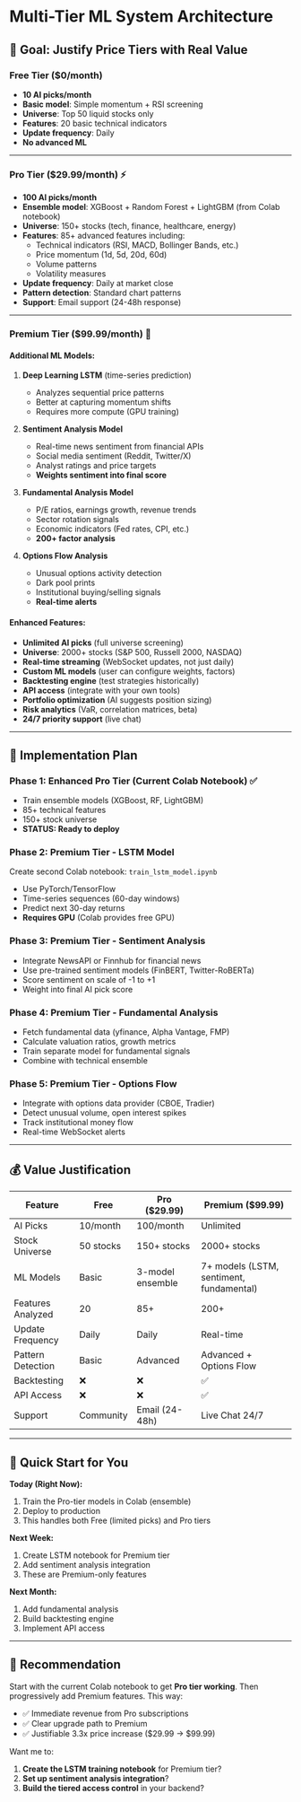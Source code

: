 # Multi-Tier ML System Architecture

## 🎯 Goal: Justify Price Tiers with Real Value

### Free Tier ($0/month)
- **10 AI picks/month**
- **Basic model**: Simple momentum + RSI screening
- **Universe**: Top 50 liquid stocks only
- **Features**: 20 basic technical indicators
- **Update frequency**: Daily
- **No advanced ML**

---

### Pro Tier ($29.99/month) ⚡
- **100 AI picks/month**
- **Ensemble model**: XGBoost + Random Forest + LightGBM (from Colab notebook)
- **Universe**: 150+ stocks (tech, finance, healthcare, energy)
- **Features**: 85+ advanced features including:
  - Technical indicators (RSI, MACD, Bollinger Bands, etc.)
  - Price momentum (1d, 5d, 20d, 60d)
  - Volume patterns
  - Volatility measures
- **Update frequency**: Daily at market close
- **Pattern detection**: Standard chart patterns
- **Support**: Email support (24-48h response)

---

### Premium Tier ($99.99/month) 👑

#### Additional ML Models:
1. **Deep Learning LSTM** (time-series prediction)
   - Analyzes sequential price patterns
   - Better at capturing momentum shifts
   - Requires more compute (GPU training)

2. **Sentiment Analysis Model**
   - Real-time news sentiment from financial APIs
   - Social media sentiment (Reddit, Twitter/X)
   - Analyst ratings and price targets
   - **Weights sentiment into final score**

3. **Fundamental Analysis Model**
   - P/E ratios, earnings growth, revenue trends
   - Sector rotation signals
   - Economic indicators (Fed rates, CPI, etc.)
   - **200+ factor analysis**

4. **Options Flow Analysis**
   - Unusual options activity detection
   - Dark pool prints
   - Institutional buying/selling signals
   - **Real-time alerts**

#### Enhanced Features:
- **Unlimited AI picks** (full universe screening)
- **Universe**: 2000+ stocks (S&P 500, Russell 2000, NASDAQ)
- **Real-time streaming** (WebSocket updates, not just daily)
- **Custom ML models** (user can configure weights, factors)
- **Backtesting engine** (test strategies historically)
- **API access** (integrate with your own tools)
- **Portfolio optimization** (AI suggests position sizing)
- **Risk analytics** (VaR, correlation matrices, beta)
- **24/7 priority support** (live chat)

---

## 🔧 Implementation Plan

### Phase 1: Enhanced Pro Tier (Current Colab Notebook) ✅
- Train ensemble models (XGBoost, RF, LightGBM)
- 85+ technical features
- 150+ stock universe
- **STATUS: Ready to deploy**

### Phase 2: Premium Tier - LSTM Model
Create second Colab notebook: `train_lstm_model.ipynb`
- Use PyTorch/TensorFlow
- Time-series sequences (60-day windows)
- Predict next 30-day returns
- **Requires GPU** (Colab provides free GPU)

### Phase 3: Premium Tier - Sentiment Analysis
- Integrate NewsAPI or Finnhub for financial news
- Use pre-trained sentiment models (FinBERT, Twitter-RoBERTa)
- Score sentiment on scale of -1 to +1
- Weight into final AI pick score

### Phase 4: Premium Tier - Fundamental Analysis
- Fetch fundamental data (yfinance, Alpha Vantage, FMP)
- Calculate valuation ratios, growth metrics
- Train separate model for fundamental signals
- Combine with technical ensemble

### Phase 5: Premium Tier - Options Flow
- Integrate with options data provider (CBOE, Tradier)
- Detect unusual volume, open interest spikes
- Track institutional money flow
- Real-time WebSocket alerts

---

## 💰 Value Justification

| Feature | Free | Pro ($29.99) | Premium ($99.99) |
|---------|------|--------------|------------------|
| AI Picks | 10/month | 100/month | Unlimited |
| Stock Universe | 50 stocks | 150+ stocks | 2000+ stocks |
| ML Models | Basic | 3-model ensemble | 7+ models (LSTM, sentiment, fundamental) |
| Features Analyzed | 20 | 85+ | 200+ |
| Update Frequency | Daily | Daily | Real-time |
| Pattern Detection | Basic | Advanced | Advanced + Options Flow |
| Backtesting | ❌ | ❌ | ✅ |
| API Access | ❌ | ❌ | ✅ |
| Support | Community | Email (24-48h) | Live Chat 24/7 |

---

## 🚀 Quick Start for You

**Today (Right Now):**
1. Train the Pro-tier models in Colab (ensemble)
2. Deploy to production
3. This handles both Free (limited picks) and Pro tiers

**Next Week:**
1. Create LSTM notebook for Premium tier
2. Add sentiment analysis integration
3. These are Premium-only features

**Next Month:**
1. Add fundamental analysis
2. Build backtesting engine
3. Implement API access

---

## 📝 Recommendation

Start with the current Colab notebook to get **Pro tier working**. Then progressively add Premium features. This way:
- ✅ Immediate revenue from Pro subscriptions
- ✅ Clear upgrade path to Premium
- ✅ Justifiable 3.3x price increase ($29.99 → $99.99)

Want me to:
1. **Create the LSTM training notebook** for Premium tier?
2. **Set up sentiment analysis integration**?
3. **Build the tiered access control** in your backend?

